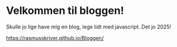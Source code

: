 # Velkommen til bloggen!

Skulle jo lige have mig en blog, lege lidt med javascript. Det jo 2025!

https://rasmusskriver.github.io/Bloggen/
